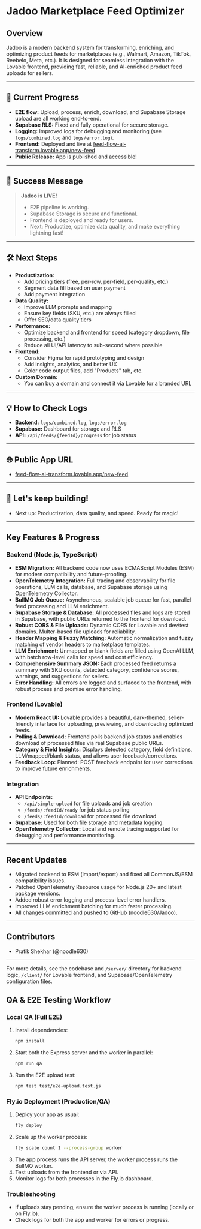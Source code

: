 # Jadoo Marketplace Feed Optimizer

## Overview
Jadoo is a modern backend system for transforming, enriching, and optimizing product feeds for marketplaces (e.g., Walmart, Amazon, TikTok, Reebelo, Meta, etc.). It is designed for seamless integration with the Lovable frontend, providing fast, reliable, and AI-enriched product feed uploads for sellers.

---

## 🚀 Current Progress

- **E2E flow:** Upload, process, enrich, download, and Supabase Storage upload are all working end-to-end.
- **Supabase RLS:** Fixed and fully operational for secure storage.
- **Logging:** Improved logs for debugging and monitoring (see `logs/combined.log` and `logs/error.log`).
- **Frontend:** Deployed and live at [feed-flow-ai-transform.lovable.app/new-feed](https://feed-flow-ai-transform.lovable.app/new-feed)
- **Public Release:** App is published and accessible!

---

## 🎉 Success Message

> **Jadoo is LIVE!**
> - E2E pipeline is working.
> - Supabase Storage is secure and functional.
> - Frontend is deployed and ready for users.
> - Next: Productize, optimize data quality, and make everything lightning fast!

---

## 🛠️ Next Steps

- **Productization:**
  - Add pricing tiers (free, per-row, per-field, per-quality, etc.)
  - Segment data fill based on user payment
  - Add payment integration
- **Data Quality:**
  - Improve LLM prompts and mapping
  - Ensure key fields (SKU, etc.) are always filled
  - Offer SEO/data quality tiers
- **Performance:**
  - Optimize backend and frontend for speed (category dropdown, file processing, etc.)
  - Reduce all UI/API latency to sub-second where possible
- **Frontend:**
  - Consider Figma for rapid prototyping and design
  - Add insights, analytics, and better UX
  - Color code output files, add "Products" tab, etc.
- **Custom Domain:**
  - You can buy a domain and connect it via Lovable for a branded URL

---

## 💡 How to Check Logs
- **Backend:** `logs/combined.log`, `logs/error.log`
- **Supabase:** Dashboard for storage and RLS
- **API:** `/api/feeds/{feedId}/progress` for job status

---

## 🌐 Public App URL
- [feed-flow-ai-transform.lovable.app/new-feed](https://feed-flow-ai-transform.lovable.app/new-feed)

---

## 🏁 Let's keep building!
- Next up: Productization, data quality, and speed. Ready for magic!

---

## Key Features & Progress

### Backend (Node.js, TypeScript)
- **ESM Migration:** All backend code now uses ECMAScript Modules (ESM) for modern compatibility and future-proofing.
- **OpenTelemetry Integration:** Full tracing and observability for file operations, LLM calls, database, and Supabase storage using OpenTelemetry Collector.
- **BullMQ Job Queue:** Asynchronous, scalable job queue for fast, parallel feed processing and LLM enrichment.
- **Supabase Storage & Database:** All processed files and logs are stored in Supabase, with public URLs returned to the frontend for download.
- **Robust CORS & File Uploads:** Dynamic CORS for Lovable and dev/test domains. Multer-based file uploads for reliability.
- **Header Mapping & Fuzzy Matching:** Automatic normalization and fuzzy matching of vendor headers to marketplace templates.
- **LLM Enrichment:** Unmapped or blank fields are filled using OpenAI LLM, with batch row-level calls for speed and cost efficiency.
- **Comprehensive Summary JSON:** Each processed feed returns a summary with SKU counts, detected category, confidence scores, warnings, and suggestions for sellers.
- **Error Handling:** All errors are logged and surfaced to the frontend, with robust process and promise error handling.

### Frontend (Lovable)
- **Modern React UI:** Lovable provides a beautiful, dark-themed, seller-friendly interface for uploading, previewing, and downloading optimized feeds.
- **Polling & Download:** Frontend polls backend job status and enables download of processed files via real Supabase public URLs.
- **Category & Field Insights:** Displays detected category, field definitions, LLM/mapped/blank status, and allows user feedback/corrections.
- **Feedback Loop:** Planned: POST feedback endpoint for user corrections to improve future enrichments.

### Integration
- **API Endpoints:**
  - `/api/simple-upload` for file uploads and job creation
  - `/feeds/:feedId/ready` for job status polling
  - `/feeds/:feedId/download` for processed file download
- **Supabase:** Used for both file storage and metadata logging.
- **OpenTelemetry Collector:** Local and remote tracing supported for debugging and performance monitoring.

---

## Recent Updates
- Migrated backend to ESM (import/export) and fixed all CommonJS/ESM compatibility issues.
- Patched OpenTelemetry Resource usage for Node.js 20+ and latest package versions.
- Added robust error logging and process-level error handlers.
- Improved LLM enrichment batching for much faster processing.
- All changes committed and pushed to GitHub (noodle630/Jadoo).

---

## Contributors
- Pratik Shekhar (@noodle630)

---

For more details, see the codebase and `/server/` directory for backend logic, `/client/` for Lovable frontend, and Supabase/OpenTelemetry configuration files.

## QA & E2E Testing Workflow

### Local QA (Full E2E)

1. Install dependencies:
   ```sh
   npm install
   ```
2. Start both the Express server and the worker in parallel:
   ```sh
   npm run qa
   ```
3. Run the E2E upload test:
   ```sh
   npm test test/e2e-upload.test.js
   ```

### Fly.io Deployment (Production/QA)

1. Deploy your app as usual:
   ```sh
   fly deploy
   ```
2. Scale up the worker process:
   ```sh
   fly scale count 1 --process-group worker
   ```
3. The app process runs the API server, the worker process runs the BullMQ worker.
4. Test uploads from the frontend or via API.
5. Monitor logs for both processes in the Fly.io dashboard.

### Troubleshooting
- If uploads stay pending, ensure the worker process is running (locally or on Fly.io).
- Check logs for both the app and worker for errors or progress.
